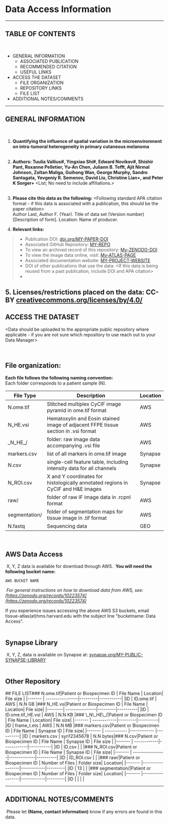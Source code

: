 # Data Access Information
------------------ 
TABLE OF CONTENTS
------------------
​
* GENERAL INFORMATION
  * ASSOCIATED PUBLICATION
  * RECOMMENDED CITATION
  * USEFUL LINKS
* ACCESS THE DATASET
  * FILE ORGANIZATION
  * REPOSITORY LINKS
  * FILE LIST
* ADDITIONAL NOTES/COMMENTS
​
--------------------
GENERAL INFORMATION
--------------------
​
1. **Quantifying the influence of spatial variation in the microenvironment on intra-tumoral heterogeneity in primary cutaneous melanoma** <Publication or Dataset Title>   
​
2. **Authors: Tuulia Vallius#, Yingxiao Shi#, Edward Novikov#, Shishir Pant, Roxanne Pelletier, Yu-An Chen, Juliann B. Tefft, Ajit Nirmal Johnson, Zoltan Maliga, Guihong Wan, George Murphy, Sandro Santagata, Yevgeniy R. Semenov, David Liu, Christine Lian+, and Peter K Sorger+** <List; No need to include affiliations.>  
​
3. **Please cite this data as the following:**  <Following standard APA citation format - if this data is associated with a publication, this should be the paper citation>    
Author Last, Author F. (Year). Title of data set (Version number) [Description of form]. Location: Name of producer.    
  
4. **Relevant links:** <remove links that are not relevant>  
> * Publication DOI: [doi.org/MY-PAPER-DOI](https://doi.org/MY-PAPER-DOI-URL) 
> * Associated GitHub Repository: [MY-REPO](https://github.com/MY-REPO-URL)  
> * To view an archived record of this repository: [My-ZENODO-DOI](https://zenodo.org/doi/MY-ZENDODO-DOI-URL) 
> * To view the image data online, visit: [My-ATLAS-PAGE](https://tissue-atlas.org/MY-ATLAS-PAGE-URL)
> * Associated documentation website: [MY-PROJECT-WEBSITE](MY-PROJECT-WEBSITE-URL)  
> * DOI of other publications that use the data: <If this data is being reused from a past publication, include DOI and APA citation>
> * <Other important links if applicable>
​
5. **Licenses/restrictions placed on the data:** CC-BY [creativecommons.org/licenses/by/4.0/](https://creativecommons.org/licenses/by/4.0/)
​
--------------------
ACCESS THE DATASET 
--------------------
<Data should be uploaded to the appropriate public repository where applicable - if you are not sure which repository to use reach out to your Data Manager>
  
​
## File organization:   
**Each file follows the following naming convention:**    
​
Each folder corresponds to a patient sample (N). <Edit as needed if this folder structure does not fit the needs of your paper> 
 
|File Type     | Description                                                                        | Location|
|--------      | ----------------------------------------------------------------------------------|---------|
|N.ome.tif     | Stitched multiplex CyCIF image pyramid in ome.tif format                           | AWS     |
|N_HE.vsi      | Hematoxylin and Eosin stained image of adjacent FFPE tissue section in .vsi format | AWS     |
|\_N\_HE\_/    | folder: raw image data accompanying .vsi file                                      | AWS     |
|markers.csv   | list of all markers in ome.tif image                                               | Synapse |
|N.csv         | single-cell feature table, including intensity data for all channels               | Synapse |
|N_ROI.csv     | X and Y coordinates for histologically annotated regions in CyCIF and H&E images   | Synapse |
|raw/          | folder of raw IF image data in .rcpnl format                                       | AWS     |
|segmentation/ |  folder of segmentation maps for tissue image in .tif format                       | AWS     |
| N.fastq      | Sequencing data                                                                    | GEO     |
​
​
## AWS Data Access  
​
X, Y, Z data is available for download through AWS. 
​
**You will need the following bucket name:**  
```
AWS BUCKET NAME  
```
​
*For general instructions on how to download data from AWS, see: [https://zenodo.org/records/10223574](https://zenodo.org/records/10223574)*     
  
If you experience issues accessing the above AWS S3 buckets, email tissue-atlas(at)hms.harvard.edu with the subject line "bucketname: Data Access".  
​
## Synapse Library
​
X, Y, Z, data is available on Synapse at: [synapse.org/MY-PUBLIC-SYNAPSE-LIBRARY](https://www.synapse.org/MY-PUBLIC-SYNAPSE-LIBRARY)  
​
## Other Repository 
<if applicable>  
​
## FILE LIST  
<List all files (or folders, as appropriate for dataset organization) contained in each repository, with a brief description. If you are depositing certain file types into public, standardized repositories that already include a file index & metadata, you can link to that repository instead of listing all individual files. For all other data, (on AWS, etc) list all files. >  
​
### N.ome.tif
​
|Patient or Biospecimen ID | File Name       | Location| File size |
|------- | ----------------|---------|-----------|
|ID | ID.ome.tif | AWS     | N.N GB   |
​
​
### N_HE.vsi
​
|Patient or Biospecimen ID | File Name      | Location| File size|
|--------| ---------------|---------|----------|
|ID | ID.ome.tif_HE.vsi | AWS     | N.N KB |
​
​
### \_N\_HE\_/
​
|Patient or Biospecimen ID | File Name   | Location| File size|
|------- | ------------|---------|----------|
|ID | frame_t.ets | AWS     | N.N MB |
​
### markers.csv
​
|Patient or Biospecimen ID | File Name   | Synapse ID  | File size|
|------- | ----------- |------------ |----------|
|ID | markers.csv | syn12345678 | N.N bytes|
​
### N.csv
​
|Patient or Biospecimen ID | File Name   | Synapse ID | File size |
|------- | ------------|------------|-----------|
|ID | ID.csv |  |  |
​
### N_ROI.csv
​
|Patient or Biospecimen ID | File Name       | Synapse ID  | File size|
|------- | ----------------|-------------|----------|
|ID | ID_ROI.csv |  |    |
​
### raw/
​
|Patient or Biospecimen ID | Number of Files | Folder size| Location|
|------- |-----------------|------------|---------|
|ID | 13              |     |      |
​
​
### segmentation/
​
|Patient or Biospecimen ID | Number of Files | Folder size| Location|
|------- |-----------------|------------|---------|
|ID |               |     |      |
​
​
 
--------------------------
ADDITIONAL NOTES/COMMENTS
--------------------------
​
Please let **(Name, contact information)** know if any errors are found in this data.  
